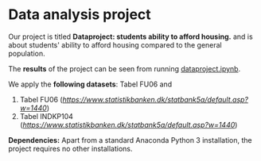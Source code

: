 # Data analysis project

Our project is titled **Dataproject: students ability to afford housing.** and is about students' ability to afford housing compared to the general population.

The **results** of the project can be seen from running [dataproject.ipynb](dataproject.ipynb).

We apply the **following datasets**: Tabel FU06 and 

1. Tabel FU06 (*https://www.statistikbanken.dk/statbank5a/default.asp?w=1440*)
2. Tabel INDKP104 (*https://www.statistikbanken.dk/statbank5a/default.asp?w=1440*)

**Dependencies:** Apart from a standard Anaconda Python 3 installation, the project requires no other installations.
